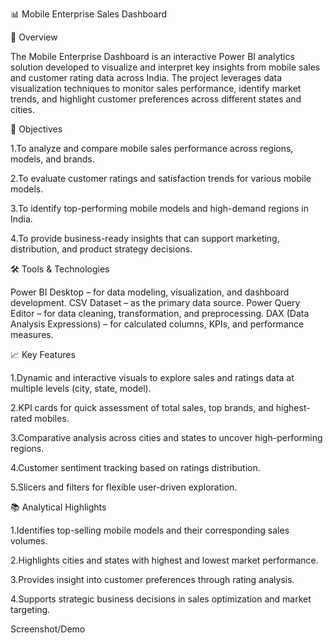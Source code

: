 📊 Mobile Enterprise Sales Dashboard

🧾 Overview

The Mobile Enterprise Dashboard is an interactive Power BI analytics solution developed to visualize and interpret key insights from mobile sales and customer rating data across India. The project leverages data visualization techniques to monitor sales performance, identify market trends, and highlight customer preferences across different states and cities.

🎯 Objectives

1.To analyze and compare mobile sales performance across regions, models, and brands.

2.To evaluate customer ratings and satisfaction trends for various mobile models.

3.To identify top-performing mobile models and high-demand regions in India.

4.To provide business-ready insights that can support marketing, distribution, and product strategy decisions.

🛠️ Tools & Technologies

Power BI Desktop – for data modeling, visualization, and dashboard development.
CSV Dataset – as the primary data source.
Power Query Editor – for data cleaning, transformation, and preprocessing.
DAX (Data Analysis Expressions) – for calculated columns, KPIs, and performance measures.

📈 Key Features

1.Dynamic and interactive visuals to explore sales and ratings data at multiple levels (city, state, model). 

2.KPI cards for quick assessment of total sales, top brands, and highest-rated mobiles.

3.Comparative analysis across cities and states to uncover high-performing regions.

4.Customer sentiment tracking based on ratings distribution.

5.Slicers and filters for flexible user-driven exploration.

📚 Analytical Highlights

1.Identifies top-selling mobile models and their corresponding sales volumes.

2.Highlights cities and states with highest and lowest market performance.

3.Provides insight into customer preferences through rating analysis.

4.Supports strategic business decisions in sales optimization and market targeting.

Screenshot/Demo


